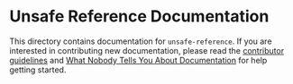 # Unsafe Reference Documentation

This directory contains documentation for `unsafe-reference`. If you are interested in contributing new documentation, please read the [contributor guidelines](../CONTRIBUTING.md) and [What Nobody Tells You About Documentation](https://documentation.divio.com) for help getting started.
